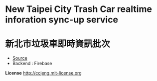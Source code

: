 # New Taipei City Trash Car realtime inforation sync-up service 
# 新北市垃圾車即時資訊批次

* [Source](http://data.ntpc.gov.tw/od/data/api/28AB4122-60E1-4065-98E5-ABCCB69AACA6?$format=json)
* Backend : Firebase

**License**
http://ccjeng.mit-license.org
